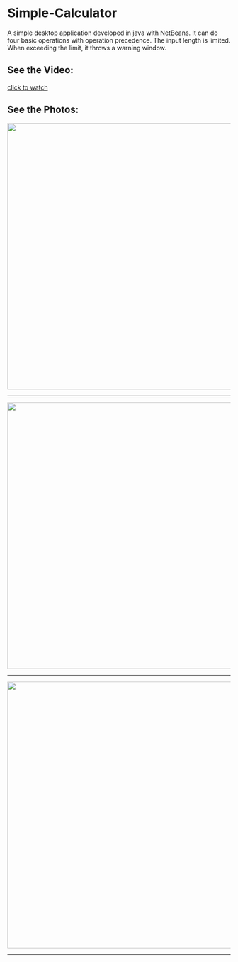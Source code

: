 # Simple-Calculator
A simple desktop application developed in java with NetBeans. It can do four basic operations with operation precedence.
The input length is limited. When exceeding the limit, it throws a warning window.

## See the Video:
[click to watch](https://user-images.githubusercontent.com/89942570/159763537-2163197b-7fe0-4c96-9e9b-1f3ab3ec7872.mp4)

## See the Photos:

<img src="https://user-images.githubusercontent.com/89942570/159765086-345e0bb6-7f0b-49cf-9fe4-c69e849165cf.png" width="600" height="600">

---

<img src="https://user-images.githubusercontent.com/89942570/159765254-3256df57-e413-4479-b63c-f0c776220517.png" width="600" height="600">

---

<img src="https://user-images.githubusercontent.com/89942570/159765246-84823976-8c7f-43f2-b7c8-8be05b5afeff.png" width="600" height="600">

---
